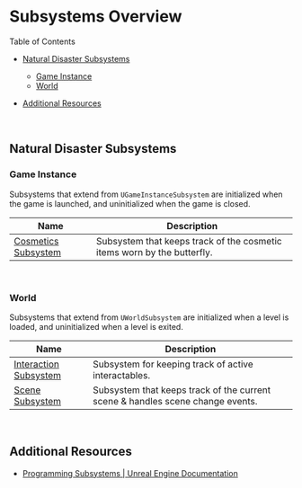 # Subsystems Overview

Table of Contents

- [Natural Disaster Subsystems](#natural-disaster-subsystems)
  - [Game Instance](#game-instance)
  - [World](#world)

- [Additional Resources](#additional-resources)

<br>



## Natural Disaster Subsystems

### Game Instance

Subsystems that extend from `UGameInstanceSubsystem` are initialized when the game is launched, and uninitialized when the game is closed.

| Name                                                         | Description                                                  |
| ------------------------------------------------------------ | ------------------------------------------------------------ |
| [Cosmetics Subsystem](./Cosmetics_Subsystem/CosmeticsSubsystem.md) | Subsystem that keeps track of the cosmetic items worn by the butterfly. |

<br>

### World

Subsystems that extend from `UWorldSubsystem` are initialized when a level is loaded, and uninitialized when a level is exited.

| Name                                                         | Description                                                  |
| ------------------------------------------------------------ | ------------------------------------------------------------ |
| [Interaction Subsystem](./Interaction_Subsystem/InteractionSubsystem.md) | Subsystem for keeping track of active interactables.         |
| [Scene Subsystem](./Scene_Subsystem/SceneSubsystem.md)       | Subsystem that keeps track of the current scene & handles scene change events. |

<br>

## Additional Resources

- [Programming Subsystems | Unreal Engine Documentation](https://docs.unrealengine.com/4.27/en-US/ProgrammingAndScripting/Subsystems/)

